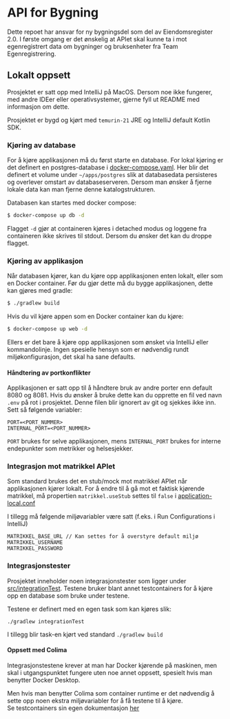 # API for Bygning

Dette repoet har ansvar for ny bygningsdel som del av Eiendomsregister 2.0. I første omgang er det ønskelig at APIet
skal kunne ta i mot egenregistrert data om bygninger og bruksenheter fra Team Egenregistrering.

## Lokalt oppsett

Prosjektet er satt opp med IntelliJ på MacOS. Dersom noe ikke fungerer, med andre IDEer eller operativsystemer, gjerne
fyll ut README med informasjon om dette.

Prosjektet er bygd og kjørt med `temurin-21` JRE og IntelliJ default Kotlin SDK.

### Kjøring av database

For å kjøre applikasjonen må du først starte en database. For lokal kjøring er det definert en postgres-database i
[docker-compose.yaml](docker-compose.yaml). Her blir det definert et volume under `~/apps/postgres` slik at
databasedata persisteres og overlever omstart av databaseserveren. Dersom man ønsker å fjerne lokale data kan man
fjerne denne katalogstrukturen.

Databasen kan startes med docker compose:

```sh
$ docker-compose up db -d
```

Flagget `-d` gjør at containeren kjøres i detached modus og loggene fra containeren ikke skrives til stdout. Dersom du
ønsker det kan du droppe flagget.

### Kjøring av applikasjon

Når databasen kjører, kan du kjøre opp applikasjonen enten lokalt, eller som en Docker container. Før du gjør dette må
du bygge applikasjonen, dette kan gjøres med gradle:

```sh
$ ./gradlew build
```

Hvis du vil kjøre appen som en Docker container kan du kjøre:

```sh
$ docker-compose up web -d
```

Ellers er det bare å kjøre opp applikasjonen som ønsket via IntelliJ eller kommandolinje. Ingen spesielle hensyn som er
nødvendig rundt miljøkonfigurasjon, det skal ha sane defaults.

#### Håndtering av portkonflikter

Applikasjonen er satt opp til å håndtere bruk av andre porter enn default 8080 og 8081. Hvis du ønsker å bruke dette kan
du opprette en fil ved navn `.env` på rot i prosjektet. Denne filen blir ignorert av git og sjekkes ikke inn. Sett så
følgende variabler:

```
PORT=<PORT_NUMMER>
INTERNAL_PORT=<PORT_NUMMER>
```

`PORT` brukes for selve applikasjonen, mens `INTERNAL_PORT` brukes for interne endepunkter som metrikker og
helsesjekker.

### Integrasjon mot matrikkel APIet

Som standard brukes det en stub/mock mot matrikkel APIet når applikasjonen kjører lokalt.
For å endre til å gå mot et faktisk kjørende matrikkel, må propertien `matrikkel.useStub` settes til `false`
i [application-local.conf](./src/main/resources/application-local.conf)

I tillegg må følgende miljøvariabler være satt (f.eks. i Run Configurations i IntelliJ)

```
MATRIKKEL_BASE_URL // Kan settes for å overstyre default miljø
MATRIKKEL_USERNAME
MATRIKKEL_PASSWORD
```

### Integrasjonstester

Prosjektet inneholder noen integrasjonstester som ligger under [src/integrationTest](src/integrationTest). Testene
bruker blant annet
testcontainers for å kjøre opp en database som bruke under testene.

Testene er definert med en egen task som kan kjøres slik:

```./gradlew integrationTest```

I tillegg blir task-en kjørt ved standard `./gradlew build`

#### Oppsett med Colima

Integrasjonstestene krever at man har Docker kjørende på maskinen, men skal i utgangspunktet fungere uten noe annet
oppsett, spesielt hvis man benytter Docker Desktop.

Men hvis man benytter Colima som container runtime er det nødvendig å sette opp noen ekstra miljøvariabler for å få
testene til å kjøre.  
Se testcontainers sin egen dokumentasjon [her](https://java.testcontainers.org/supported_docker_environment/)

